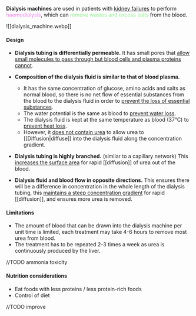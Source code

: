**Dialysis machines** are used in patients with <u>kidney failures</u> to perform <span style="color: violet">haemodialysis</span>, which can <span style="color: lightgreen">remove wastes and excess salts</span> from the blood.

![[dialysis_machine.webp]]

#### Design
- **Dialysis tubing is differentially permeable.**
  It has small pores that <u>allow small molecules to pass through but blood cells and plasma proteins cannot</u>.

- **Composition of the dialysis fluid is similar to that of blood plasma.**
	- It has the same concentration of glucose, amino acids and salts as normal blood, so there is no net flow of essential substances from the blood to the dialysis fluid in order to <u>prevent the loss of essential substances</u>.
	- The water potential is the same as blood to <u>prevent water loss</u>.
	- The dialysis fluid is kept at the same temperature as blood (37°C) to <u>prevent heat loss</u>.
	- However, it <u>does not contain urea</u> to allow urea to [[Diffusion|diffuse]] into the dialysis fluid along the concentration gradient.

- **Dialysis tubing is highly branched.** (similar to a capillary network)
  This <u>increases the surface area</u> for rapid [[diffusion]] of urea out of the blood.

- **Dialysis fluid and blood flow in opposite directions.**
  This ensures there will be a difference in concentration in the whole length of the dialysis tubing, this <u>maintains a steep concentration gradient</u> for rapid [[diffusion]], and ensures more urea is removed.

#### Limitations
- The amount of blood that can be drawn into the dialysis machine per unit time is limited, each treatment may take 4-6 hours to remove most urea from blood.
- The treatment has to be repeated 2-3 times a week as urea is continuously produced by the liver.

//TODO ammonia toxicity

#### Nutrition considerations
- Eat foods with less proteins / less protein-rich foods
- Control of diet

//TODO improve
